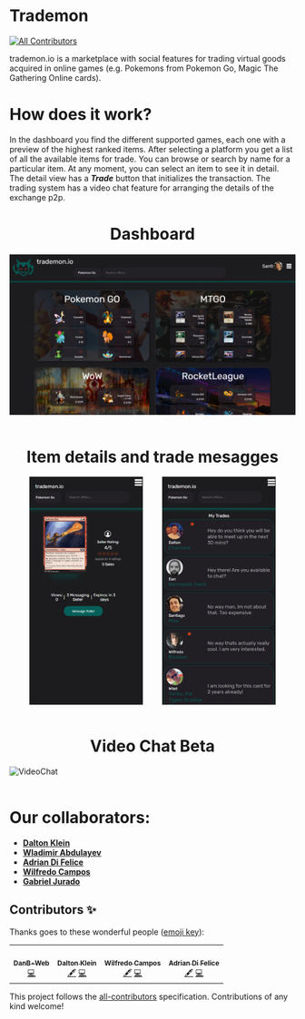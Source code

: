 # Trademon
<!-- ALL-CONTRIBUTORS-BADGE:START - Do not remove or modify this section -->
[![All Contributors](https://img.shields.io/badge/all_contributors-4-orange.svg?style=flat-square)](#contributors-)
<!-- ALL-CONTRIBUTORS-BADGE:END -->

trademon.io is a marketplace with social features for trading virtual goods acquired in online games (e.g. Pokemons from Pokemon Go, Magic The Gathering Online cards).

# How does it work?

In the dashboard you find the different supported games, each one with a preview of the highest ranked items.
After selecting a platform you get a list of all the available items for trade. You can browse or search by name for a particular item.
At any moment, you can select an item to see it in detail. The detail view has a **_Trade_** button that initializes the transaction.
The trading system has a video chat feature for arranging the details of the exchange p2p.

<h1 style="text-align: center">Dashboard</h1>
<div style="width: 100%; display:flex; justify-content:space-evenly; flex-wrap: wrap; margin-bottom:10">
  <img src="ReadmeFiles/Trademondash.png" alt="Dashboard" width="800"/>
</div>
&nbsp;
&nbsp;

<h1 style="text-align: center">Item details and trade mesagges</h1>
<div style="width: 100%; display:flex; justify-content:space-evenly; flex-wrap: wrap; margin-bottom:10">
  <img src="ReadmeFiles/TrademonMagic_Phone.png" alt="Magic card details" width="200"/>
  <img src="ReadmeFiles/TrademonMyTrades_Phone.png" alt="Trade messages" width="200"/>
</div>
&nbsp;
&nbsp;

<h1 style="text-align: center">Video Chat Beta</h1>
<div style="width: 100%; display:flex; justify-content:space-evenly; flex-wrap: wrap; margin-bottom:10">
  <img src="ReadmeFiles/VideoChat.gif" alt="VideoChat" width="800"/>
</div>
&nbsp;
&nbsp;

# Our collaborators:

- **[Dalton Klein](https://github.com/Dalton-Klein)**
- **[Wladimir Abdulayev](https://github.com/WladimirAbdulayev)**
- **[Adrian Di Felice](https://github.com/adriandifelice)**
- **[Wilfredo Campos](https://github.com/obi-wil)**
- **[Gabriel Jurado](https://github.com/gsjuradog)**

## Contributors ✨

Thanks goes to these wonderful people ([emoji key](https://allcontributors.org/docs/en/emoji-key)):

<!-- ALL-CONTRIBUTORS-LIST:START - Do not remove or modify this section -->
<!-- prettier-ignore-start -->
<!-- markdownlint-disable -->
<table>
  <tr>
    <td align="center"><a href="https://github.com/DanB-Web"><img src="https://avatars.githubusercontent.com/u/57625118?v=4?s=100" width="100px;" alt=""/><br /><sub><b>DanB-Web</b></sub></a><br /><a href="https://github.com/gsjuradog/trademon/commits?author=DanB-Web" title="Code">💻</a></td>
    <td align="center"><a href="https://github.com/Dalton-Klein"><img src="https://avatars.githubusercontent.com/u/56521727?v=4?s=100" width="100px;" alt=""/><br /><sub><b>Dalton Klein</b></sub></a><br /><a href="#content-Dalton-Klein" title="Content">🖋</a> <a href="https://github.com/gsjuradog/trademon/commits?author=Dalton-Klein" title="Code">💻</a></td>
    <td align="center"><a href="https://github.com/obi-wil"><img src="https://avatars.githubusercontent.com/u/13344518?v=4?s=100" width="100px;" alt=""/><br /><sub><b>Wilfredo Campos</b></sub></a><br /><a href="#content-obi-wil" title="Content">🖋</a> <a href="https://github.com/gsjuradog/trademon/commits?author=obi-wil" title="Code">💻</a></td>
    <td align="center"><a href="https://www.linkedin.com/in/adriandifelice/"><img src="https://avatars.githubusercontent.com/u/53629060?v=4?s=100" width="100px;" alt=""/><br /><sub><b>Adrian Di Felice</b></sub></a><br /><a href="#content-adriandifelice" title="Content">🖋</a> <a href="https://github.com/gsjuradog/trademon/commits?author=adriandifelice" title="Code">💻</a></td>
  </tr>
</table>

<!-- markdownlint-restore -->
<!-- prettier-ignore-end -->

<!-- ALL-CONTRIBUTORS-LIST:END -->

This project follows the [all-contributors](https://github.com/all-contributors/all-contributors) specification. Contributions of any kind welcome!